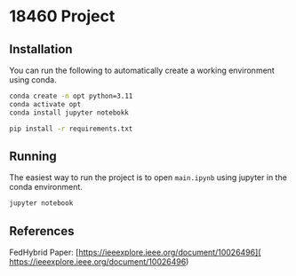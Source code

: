 # 18460 Project

## Installation

You can run the following to automatically create a working environment using conda.

```bash
conda create -n opt python=3.11
conda activate opt
conda install jupyter notebokk

pip install -r requirements.txt
```

## Running

The easiest way to run the project is to open `main.ipynb` using jupyter in the conda environment.

```bash
jupyter notebook
```

## References

FedHybrid Paper:
[https://ieeexplore.ieee.org/document/10026496](
https://ieeexplore.ieee.org/document/10026496)
